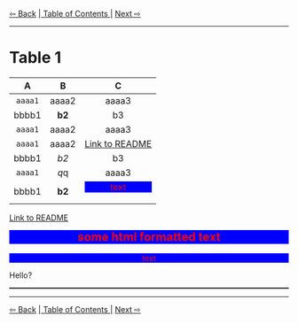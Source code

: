 [⇦ Back](README.md) [| Table of Contents |](README.md) [Next ⇨](README.md)

---

# Table 1

| A | B | C |
|:-:|:-:|:-:|
| `aaaa1` | aaaa2 | aaaa3 |
| bbbb1 | **b2** | b3|
| `aaaa1` | aaaa2 | aaaa3 |
| `aaaa1` | aaaa2 | [Link to README](README.md) |
| bbbb1 | *b2* | b3|
| `aaaa1` | *q*q | aaaa3 |
| bbbb1 | **b2** | <p align="center" style="margin-top: 0px; background-color: blue; color: red;">text</p>|



[Link to README](README.md)


<p align="center" style="margin-bottom: 0px !important;">
  <h2 align="center" style="margin-top: 0px; background-color: blue; color: red;">some html formatted text</h2>
</p>

<p align="center" style="margin-top: 0px; background-color: blue; color: red;">text</p>

Hello?
<hr style="border:none; height: 2px;"> </hr>

---
[⇦ Back](README.md) [| Table of Contents |](README.md) [Next ⇨](README.md)